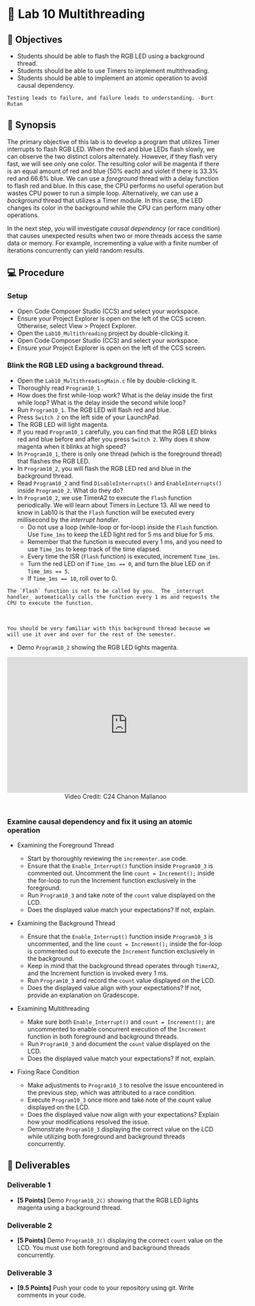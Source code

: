 
# 🔬 Lab 10 Multithreading

## 📌 Objectives

- Students should be able to flash the RGB LED using a background thread.
- Students should be able to use Timers to implement multithreading.
- Students should be able to implement an atomic operation to avoid causal dependency.

```{note}
Testing leads to failure, and failure leads to understanding. -Burt Rutan
```

## 📜 Synopsis

The primary objective of this lab is to develop a program that utilizes Timer interrupts to flash RGB LED. When the red and blue LEDs flash slowly, we can observe the two distinct colors alternately. However, if they flash very fast, we will see only one color. The resulting color will be magenta if there is an equal amount of red and blue (50% each) and violet if there is 33.3% red and 66.6% blue. We can use a _foreground_ thread with a delay function to flash red and blue. In this case, the CPU performs no useful operation but wastes CPU power to run a simple loop. Alternatively, we can use a _background_ thread that utilizes a Timer module. In this case, the LED changes its color in the background while the CPU can perform many other operations.

In the next step, you will investigate _causal dependency_ (or race condition) that causes unexpected results when two or more threads access the same data or memory. For example, incrementing a value with a finite number of iterations concurrently can yield random results.

## 💻 Procedure

### Setup
- Open Code Composer Studio (CCS) and select your workspace.
- Ensure your Project Explorer is open on the left of the CCS screen. Otherwise, select View > Project Explorer.
- Open the `Lab10_Multithreading` project by double-clicking it.
- Open Code Composer Studio (CCS) and select your workspace.
- Ensure your Project Explorer is open on the left of the CCS screen.

<!--
### Copy object files
- Go to Teams > General > Files > Class Materials > ObjectFiles.
- Download `SPIA3.obj` and `TimerA2.obj` to your computer.
- Select the two object files and copy them to the `Lab10_Multithreading` project in CCS as shown below.
- Delete `SPIA3.c` and `TimerA2.c` under the `Lab10_Multithreading` project in CCS.

```{image} ./figures/Lab10_ObjectFiles.gif
:width: 640
:align: center
```
<br>
-->

### Blink the RGB LED using a background thread.

- Open the `Lab10_MultithreadingMain.c` file by double-clicking it.
- Thoroughly read `Program10_1` .  
- How does the first while-loop work? What is the delay inside the first while loop? What is the delay inside the second while loop?
- Run `Program10_1`. The RGB LED will flash red and blue.
- Press `Switch 2` on the left side of your LaunchPad.
- The RGB LED will light magenta.
- If you read `Program10_1` carefully, you can find that the RGB LED blinks red and blue before and after you press `Switch 2`.  Why does it show magenta when it blinks at high speed?
- In `Program10_1`, there is only one thread (which is the foreground thread) that flashes the RGB LED. 
- In `Program10_2`, you will flash the RGB LED red and blue in the background thread.
- Read `Program10_2` and find `DisableInterrupts()` and `EnableInterrupts()` inside `Program10_2`. What do they do?  
- In `Program10_2`, we use TimerA2 to execute the `Flash` function periodically. We will learn about Timers in Lecture 13. All we need to know in Lab10 is that the `Flash` function will be executed every millisecond by the _interrupt handler_.   
    - Do not use a loop (while-loop or for-loop) inside the `Flash` function.  Use `Time_1ms` to keep the LED light red for 5 ms and blue for 5 ms. 
    - Remember that the function is executed every 1 ms, and you need to use `Time_1ms` to keep track of the time elapsed.
    - Every time the ISR (`Flash` function) is executed, increment `Time_1ms`.
    - Turn the red LED on if `Time_1ms == 0`, and turn the blue LED on if `Time_1ms == 5`. 
    - If `Time_1ms == 10`, roll over to 0. 

```{important}
The `Flash` function is not to be called by you.  The _interrupt handler_ automatically calls the function every 1 ms and requests the CPU to execute the function.  
```
<br>

```{note}
You should be very familiar with this background thread because we will use it over and over for the rest of the semester.
```

- Demo `Program10_2` showing the RGB LED lights magenta.

<center>
<iframe width="560" height="315" src="https://www.youtube.com/embed/4aZwsF1P0d4" title="YouTube video player" frameborder="0" allow="accelerometer; autoplay; clipboard-write; encrypted-media; gyroscope; picture-in-picture" allowfullscreen></iframe>
<br>
Video Credit: C24 Chanon Mallanoo
</center>
<br>


### Examine causal dependency and fix it using an atomic operation


- Examining the Foreground Thread
    - Start by thoroughly reviewing the `incrementer.asm` code.
    - Ensure that the `Enable_Interrupt()` function inside `Program10_3` is commented out. Uncomment the line `count = Increment();` inside the for-loop to run the Increment function exclusively in the foreground.
    - Run `Program10_3` and take note of the `count` value displayed on the LCD.
    - Does the displayed value match your expectations? If not, explain.

- Examining the Background Thread
    - Ensure that the `Enable_Interrupt()` function inside `Program10_3` is uncommented, and the line `count = Increment();` inside the for-loop is commented out to execute the `Increment` function exclusively in the background.
    - Keep in mind that the background thread operates through `TimerA2`, and the Increment function is invoked every 1 ms.
    - Run `Program10_3` and record the `count` value displayed on the LCD.
    - Does the displayed value align with your expectations? If not, provide an explanation on Gradescope.

- Examining Multithreading
    - Make sure both `Enable_Interrupt()` and `count = Increment();` are uncommented to enable concurrent execution of the `Increment` function in both foreground and background threads.
    - Run `Program10_3` and document the `count` value displayed on the LCD.
    - Does the displayed value match your expectations? If not, explain.

- Fixing Race Condition
    - Make adjustments to `Program10_3` to resolve the issue encountered in the previous step, which was attributed to a race condition.
    - Execute `Program10_3` once more and take note of the count value displayed on the LCD.
    - Does the displayed value now align with your expectations? Explain how your modifications resolved the issue.
    - Demonstrate `Program10_3` displaying the correct value on the LCD while utilizing both foreground and background threads concurrently.


## 🚚 Deliverables

### Deliverable 1 
- **[5 Points]** Demo `Program10_2()` showing that the RGB LED lights magenta using a background thread. 

### Deliverable 2 
- **[5 Points]** Demo `Program10_3()` displaying the correct `count` value on the LCD. You must use both foreground and background threads concurrently.

### Deliverable 3 
- **[9.5 Points]** Push your code to your repository using git. Write comments in your code.


